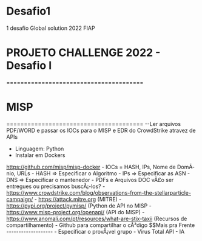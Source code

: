 # Desafio1
1 desafio Global solution 2022 FIAP

# PROJETO CHALLENGE 2022 - Desafio I 
=======================================
# MISP 
=======================================
--Ler arquivos PDF/WORD e passar os IOCs para o MISP e EDR do CrowdStrike atravez de APIs

 
- Linguagem: Python 
- Instalar em Dockers

https://github.com/misp/misp-docker - IOCs = HASH, IPs, Nome de DomÃ­nio, URLs 	- HASH => Especificar o Algoritmo 	- IPs => Especificar as ASN 	- DNS => Especificar o mantenedor - PDFs e Arquivos DOC vÃ£o ser entregues ou precisamos buscÃ¡-los? - https://www.crowdstrike.com/blog/observations-from-the-stellarparticle-campaign/ - https://attack.mitre.org (MITRE) - https://pypi.org/project/pymisp/ (Python de API no MISP - https://www.misp-project.org/openapi/ (API do MISP) - https://www.anomali.com/pt/resources/what-are-stix-taxii (Recursos de compartilhamento) - Github para compartilhar o cÃ³digo $$Mais pra Frente ------------------- - Especificar o provÃ¡vel grupo - Virus Total API - IA
